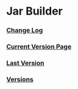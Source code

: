 # Jar Builder

### [Change Log](changelog.md)

### [Current Version Page](1.1.md)

### [Last Version](1.0.md)

### [Versions](versions.md)
